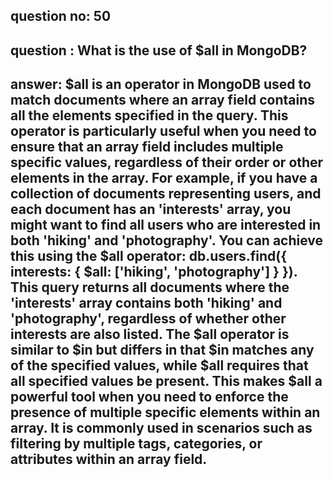 
      
## question no: 50

## question : What is the use of $all in MongoDB?

## answer: $all is an operator in MongoDB used to match documents where an array field contains all the elements specified in the query. This operator is particularly useful when you need to ensure that an array field includes multiple specific values, regardless of their order or other elements in the array. For example, if you have a collection of documents representing users, and each document has an 'interests' array, you might want to find all users who are interested in both 'hiking' and 'photography'. You can achieve this using the $all operator: db.users.find({ interests: { $all: ['hiking', 'photography'] } }). This query returns all documents where the 'interests' array contains both 'hiking' and 'photography', regardless of whether other interests are also listed. The $all operator is similar to $in but differs in that $in matches any of the specified values, while $all requires that all specified values be present. This makes $all a powerful tool when you need to enforce the presence of multiple specific elements within an array. It is commonly used in scenarios such as filtering by multiple tags, categories, or attributes within an array field.
      